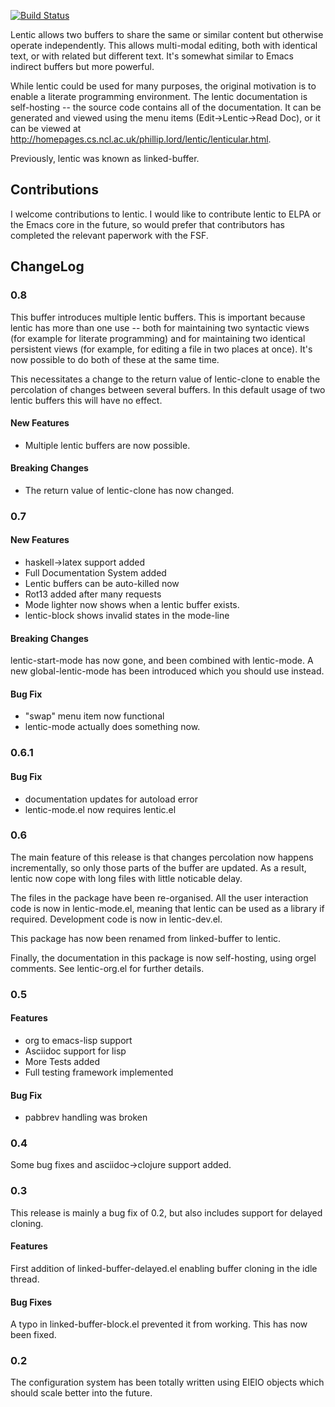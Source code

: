 [![Build Status](https://travis-ci.org/phillord/lentic.svg?branch=master)](https://travis-ci.org/phillord/lentic)

Lentic allows two buffers to share the same or similar content but
otherwise operate independently. This allows multi-modal editing, both with
identical text, or with related but different text. It's somewhat similar to
Emacs indirect buffers but more powerful.

While lentic could be used for many purposes, the original motivation is to
enable a literate programming environment. The lentic documentation is
self-hosting -- the source code contains all of the documentation. It can be
generated and viewed using the menu items (Edit->Lentic->Read Doc), or it can
be viewed at
http://homepages.cs.ncl.ac.uk/phillip.lord/lentic/lenticular.html.

Previously, lentic was known as linked-buffer.

## Contributions

I welcome contributions to lentic. I would like to contribute lentic to ELPA
or the Emacs core in the future, so would prefer that contributors has
completed the relevant paperwork with the FSF.


## ChangeLog

### 0.8

This buffer introduces multiple lentic buffers. This is important because
lentic has more than one use -- both for maintaining two syntactic views (for
example for literate programming) and for maintaining two identical persistent
views (for example, for editing a file in two places at once). It's now
possible to do both of these at the same time.

This necessitates a change to the return value of lentic-clone to enable the
percolation of changes between several buffers. In this default usage of two
lentic buffers this will have no effect.

#### New Features

- Multiple lentic buffers are now possible.

#### Breaking Changes

- The return value of lentic-clone has now changed.

### 0.7

#### New Features

- haskell->latex support added
- Full Documentation System added
- Lentic buffers can be auto-killed now
- Rot13 added after many requests
- Mode lighter now shows when a lentic buffer exists.
- lentic-block shows invalid states in the mode-line

#### Breaking Changes

lentic-start-mode has now gone, and been combined with lentic-mode. A new
global-lentic-mode has been introduced which you should use instead.

#### Bug Fix

- "swap" menu item now functional
- lentic-mode actually does something now.

### 0.6.1

#### Bug Fix

- documentation updates for autoload error
- lentic-mode.el now requires lentic.el

### 0.6

The main feature of this release is that changes percolation now happens
incrementally, so only those parts of the buffer are updated. As a result,
lentic now cope with long files with little noticable delay.

The files in the package have been re-organised. All the user interaction code
is now in lentic-mode.el, meaning that lentic can be used as a library if
required. Development code is now in lentic-dev.el.

This package has now been renamed from linked-buffer to lentic.

Finally, the documentation in this package is now self-hosting, using orgel
comments. See lentic-org.el for further details.

### 0.5

#### Features
- org to emacs-lisp support
- Asciidoc support for lisp
- More Tests added
- Full testing framework implemented

#### Bug Fix

- pabbrev handling was broken

### 0.4

Some bug fixes and asciidoc->clojure support added.

### 0.3

This release is mainly a bug fix of 0.2, but also includes support for delayed
cloning.

#### Features

First addition of linked-buffer-delayed.el enabling buffer cloning in the idle
thread.

#### Bug Fixes

A typo in linked-buffer-block.el prevented it from working. This has now been fixed.


### 0.2

The configuration system has been totally written using EIEIO objects
which should scale better into the future.
